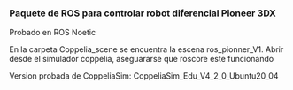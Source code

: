### Paquete de ROS para controlar robot diferencial Pioneer 3DX

Probado en ROS Noetic

En la carpeta Coppelia_scene se encuentra la escena ros_pionner_V1.
Abrir desde el simulador coppelia, aseguararse que roscore este funcionando

Version probada de CoppeliaSim: CoppeliaSim_Edu_V4_2_0_Ubuntu20_04

